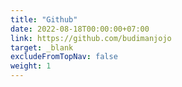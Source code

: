 ```yaml
---
title: "Github"
date: 2022-08-18T00:00:00+07:00
link: https://github.com/budimanjojo
target: _blank
excludeFromTopNav: false
weight: 1
---
```


